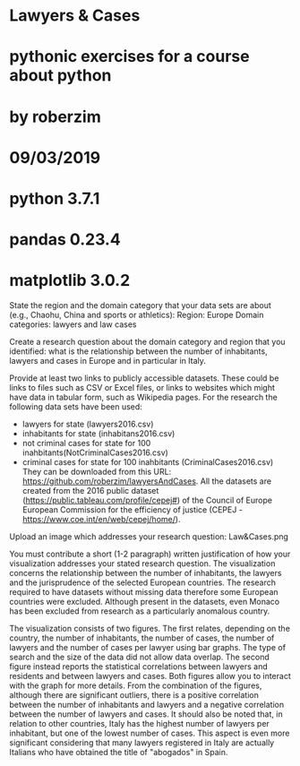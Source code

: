 # Lawyers & Cases
# pythonic exercises for a course about python
# by roberzim
# 09/03/2019
# python 3.7.1 
# pandas 0.23.4 
# matplotlib 3.0.2 

State the region and the domain category that your data sets are about (e.g., Chaohu, China and sports or athletics):
Region: Europe
Domain categories: lawyers and law cases

Create a research question about the domain category and region that you identified:
what is the relationship between the number of inhabitants, lawyers and cases in Europe and in particular in Italy.

Provide at least two links to publicly accessible datasets. These could be links to files such as CSV or Excel files, or links to websites which might have data in tabular form, such as Wikipedia pages.
For the research the following data sets have been used:
- lawyers for state (lawyers2016.csv)
- inhabitants for state (inhabitans2016.csv)
- not criminal cases for state for 100 inahbitants(NotCriminalCases2016.csv)
- criminal cases for state for 100 inahbitants (CriminalCases2016.csv)
They can be downloaded from this URL: https://github.com/roberzim/lawyersAndCases.
All the datasets are created from the 2016 public dataset (https://public.tableau.com/profile/cepej#) of the Council of Europe European Commission for the efficiency of justice (CEPEJ - https://www.coe.int/en/web/cepej/home/). 

Upload an image which addresses your research question: Law&Cases.png

You must contribute a short (1-2 paragraph) written justification of how your visualization addresses your stated research question.
The visualization concerns the relationship between the number of inhabitants, the lawyers and the jurisprudence of the selected European countries.
The research required to have datasets without missing data therefore some European countries were excluded. Although present in the datasets, even Monaco has been excluded from research as a particularly anomalous country.

The visualization consists of two figures. The first relates, depending on the country, the number of inhabitants, the number of cases, the number of lawyers and the number of cases per lawyer using bar graphs. The type of search and the size of the data did not allow data overlap.
The second figure instead reports the statistical correlations between lawyers and residents and between lawyers and cases.
Both figures allow you to interact with the graph for more details.
From the combination of the figures, although there are significant outliers, there is a positive correlation between the number of inhabitants and lawyers and a negative correlation between the number of lawyers and cases.
It should also be noted that, in relation to other countries, Italy has the highest number of lawyers per inhabitant, but one of the lowest number of cases. This aspect is even more significant considering that many lawyers registered in Italy are actually Italians who have obtained the title of "abogados" in Spain.




